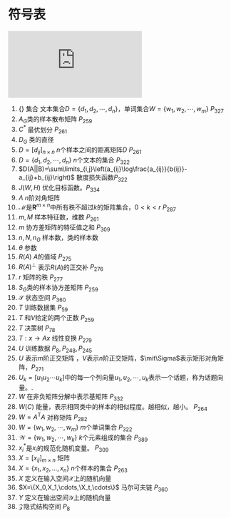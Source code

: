 # 符号表
![Hits](https://www.smirkcao.info/hit_gits/Lihang/symbol_index.md)

1. $\{\}$ 集合 文本集合$D=\{d_1,d_2,\cdots,d_n\}$，单词集合$W=\{w_1,w_2,\cdots,w_m\}$ $P_{327}$
1. $A_G$类的样本散布矩阵 $P_{259}$
1. $C^*$ 最优划分 $P_{261}$
1. $D_G$ 类的直径
1. $D=[d_{ij}]_{n \times n}$ $n$个样本之间的距离矩阵$D$ $P_{261}$
1. $D=\{d_1,d_2,\cdots,d_n\}$ $n$个文本的集合 $P_{322}$
1. $D(A||B)=\sum\limits_{i,j}\left(a_{ij}\log\frac{a_{ij}}{b{ij}}-a_{ij}+b_{ij}\right)$ 散度损失函数$P_{322}$
1. $J(W,H)$ 优化目标函数。$P_{334}$
1. $\Lambda$ $n$阶对角矩阵
1. $\mathcal{M}$是$\mathbf{R}^{m\times n}$中所有秩不超过$k$的矩阵集合，$0<k<r$ $P_{287}$
1. $m, M$ 样本特征数，维数 $P_{261}$
1. $m$ 协方差矩阵的特征值之和 $P_{309}$
1. $n,N,n_G$ 样本数，类的样本数
1. $\theta$ 参数
1. $R(A)$ $A$的值域 $P_{275}$
1. $R(A)^\bot$ 表示$R(A)$的正交补 $P_{276}$
1. $r$ 矩阵的秩 $P_{277}$
1. $S_G$类的样本协方差矩阵 $P_{259}$
1. $\mathcal{S}$ 状态空间 $P_{360}$
1. $T$ 训练数据集 $P_{59}$
1. $T$ 和$V$给定的两个正数 $P_{259}$
1. $T$ 决策树 $P_{78}$
1. $T:x\rightarrow Ax$ 线性变换 $P_{279}$
1. $U$ 训练数据  $P_8, P_{248}, P_{245}$
1. $U$ 表示$m$阶正交矩阵 ，$V$表示$n$阶正交矩阵，$\mit\Sigma$表示矩形对角矩阵，$P_{271}$
1. $U_k=[u_1 u_2 \cdots u_k]$中的每一个列向量$u_1, u_2, \cdots, u_k$表示一个话题，称为话题向量。.
1. $W$ 在非负矩阵分解中表示基矩阵 $P_{332}$
1. $W(C)$ 能量，表示相同类中的样本的相似程度。越相似，越小。 $P_{264}$
1. $W=A^\mathrm TA$ 对称矩阵 $P_{282}$
1. $W=\{w_1,w_2,\cdots, w_m\}$ $m$个单词集合 $P_{322}$
1. $\mathcal{W}=\{w_1,w_2,\cdots, w_k\}$ $k$个元素组成的集合 $P_{389}$
1. $x_i^*$是$x_i$的规范化随机变量。 $P_{309}$
1. $X=[x_{ij}]_{m\times n}$ 矩阵
1. $X=\{x_1, x_2, \dots ,x_n\}$ $n$个样本的集合 $P_{263}$
1. $X$ 定义在输入空间$\mathcal X$上的随机向量
1. $X=\{X_0,X_1,\cdots,\X_t,\cdots\}$ 马尔可夫链 $P_{360}$
1. $Y$ 定义在输出空间$\mathcal Y$上的随机向量
1. $\mathcal{Z}$隐式结构空间 $P_8$